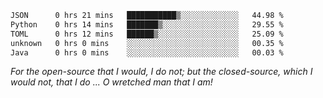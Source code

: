<!--START_SECTION:waka-->

```txt
JSON      0 hrs 21 mins   ███████████▒░░░░░░░░░░░░░   44.98 %
Python    0 hrs 14 mins   ███████▒░░░░░░░░░░░░░░░░░   29.55 %
TOML      0 hrs 12 mins   ██████▒░░░░░░░░░░░░░░░░░░   25.09 %
unknown   0 hrs 0 mins    ░░░░░░░░░░░░░░░░░░░░░░░░░   00.35 %
Java      0 hrs 0 mins    ░░░░░░░░░░░░░░░░░░░░░░░░░   00.03 %
```

<!--END_SECTION:waka-->

*For the open-source that I would, I do not; but the closed-source, which I would not, that I do ... O wretched man that I am!*
